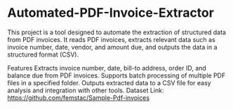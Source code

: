# Automated-PDF-Invoice-Extractor
This project is a tool designed to automate the extraction of structured data from PDF invoices. It reads PDF invoices, extracts relevant data such as invoice number, date, vendor, and amount due, and outputs the data in a structured format (CSV).

Features
Extracts invoice number, date, bill-to address, order ID, and balance due from PDF invoices.
Supports batch processing of multiple PDF files in a specified folder.
Outputs extracted data to a CSV file for easy analysis and integration with other tools.
Dataset Link: https://github.com/femstac/Sample-Pdf-invoices
